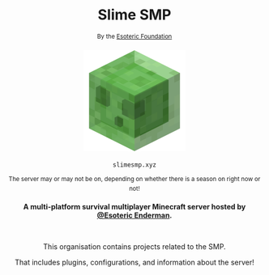 <h1 align=center> Slime SMP </h1>

<p align=center> <sup> By the <a href="https://www.github.com/EsotericFoundation">Esoteric Foundation</a> </sup> </p>


<p align=center> <a href="https://www.github.com/SlimeSMP"><img src="./icon.webp" alt="An image of a Minecraft slime (Slime SMP's icon)." height=200 width=200 /></a> </p>

<p align=center> <code>slimesmp.xyz</code> </p>

<p align=center> <sup> The server may or may not be on, depending on whether there is a season on right now or not! </sup> </p>

<p align=center> <b> A multi-platform survival multiplayer Minecraft server hosted by <a href="https://www.github.com/EsotericEnderman">@Esoteric Enderman</a>. </b> </p>

<br>

<p align=center> This organisation contains projects related to the SMP. </p>
<p align=center> That includes plugins, configurations, and information about the server! </p>
